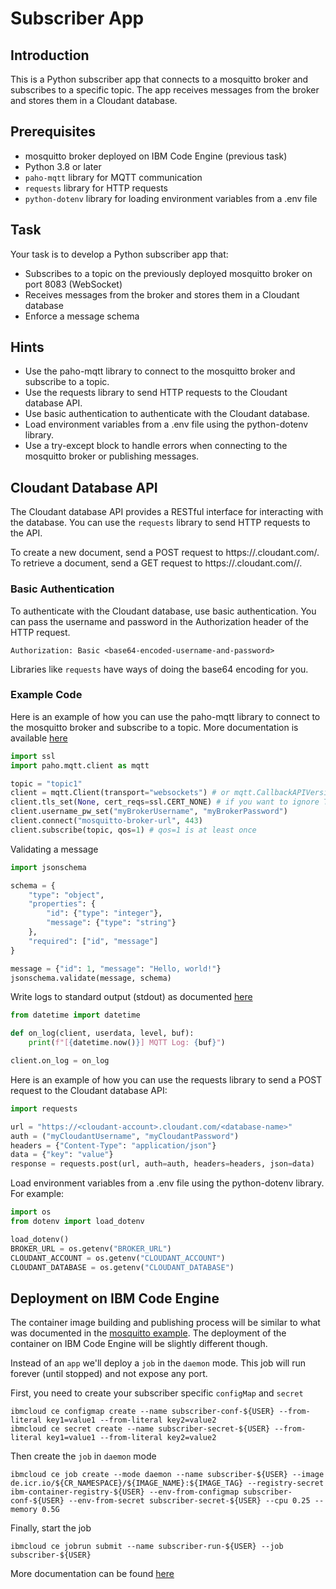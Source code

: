 # Subscriber App

## Introduction

This is a Python subscriber app that connects to a mosquitto broker and subscribes to a specific topic. The app receives messages from the broker and stores them in a Cloudant database.

## Prerequisites

- mosquitto broker deployed on IBM Code Engine (previous task)
- Python 3.8 or later
- `paho-mqtt` library for MQTT communication
- `requests` library for HTTP requests
- `python-dotenv` library for loading environment variables from a .env file

## Task

Your task is to develop a Python subscriber app that:

- Subscribes to a topic on the previously deployed mosquitto broker on port 8083 (WebSocket)
- Receives messages from the broker and stores them in a Cloudant database
- Enforce a message schema

## Hints

- Use the paho-mqtt library to connect to the mosquitto broker and subscribe to a topic.
- Use the requests library to send HTTP requests to the Cloudant database API.
- Use basic authentication to authenticate with the Cloudant database.
- Load environment variables from a .env file using the python-dotenv library.
- Use a try-except block to handle errors when connecting to the mosquitto broker or publishing messages.

## Cloudant Database API

The Cloudant database API provides a RESTful interface for interacting with the database. You can use the `requests` library to send HTTP requests to the API.

To create a new document, send a POST request to https://<cloudant-account>.cloudant.com/<database-name>.
To retrieve a document, send a GET request to https://<cloudant-account>.cloudant.com/<database-name>/<document-id>.

### Basic Authentication

To authenticate with the Cloudant database, use basic authentication. You can pass the username and password in the Authorization header of the HTTP request.

`Authorization: Basic <base64-encoded-username-and-password>`

Libraries like `requests` have ways of doing the base64 encoding for you.

### Example Code

Here is an example of how you can use the paho-mqtt library to connect to the mosquitto broker and subscribe to a topic. More documentation is available [here](https://eclipse.dev/paho/files/paho.mqtt.python/html/client.html)

```python
import ssl
import paho.mqtt.client as mqtt

topic = "topic1"
client = mqtt.Client(transport="websockets") # or mqtt.CallbackAPIVersion.VERSION2
client.tls_set(None, cert_reqs=ssl.CERT_NONE) # if you want to ignore TLS
client.username_pw_set("myBrokerUsername", "myBrokerPassword")
client.connect("mosquitto-broker-url", 443)
client.subscribe(topic, qos=1) # qos=1 is at least once
```

Validating a message

```python
import jsonschema

schema = {
    "type": "object",
    "properties": {
        "id": {"type": "integer"},
        "message": {"type": "string"}
    },
    "required": ["id", "message"]
}

message = {"id": 1, "message": "Hello, world!"}
jsonschema.validate(message, schema)
```

Write logs to standard output (stdout) as documented [here](https://eclipse.dev/paho/files/paho.mqtt.python/html/client.html#paho.mqtt.client.Client.on_log)

```python
from datetime import datetime

def on_log(client, userdata, level, buf):
    print(f"[{datetime.now()}] MQTT Log: {buf}")

client.on_log = on_log
```

Here is an example of how you can use the requests library to send a POST request to the Cloudant database API:

```python
import requests

url = "https://<cloudant-account>.cloudant.com/<database-name>"
auth = ("myCloudantUsername", "myCloudantPassword")
headers = {"Content-Type": "application/json"}
data = {"key": "value"}
response = requests.post(url, auth=auth, headers=headers, json=data)
```

Load environment variables from a .env file using the python-dotenv library. For example:

```python
import os
from dotenv import load_dotenv

load_dotenv()
BROKER_URL = os.getenv("BROKER_URL")
CLOUDANT_ACCOUNT = os.getenv("CLOUDANT_ACCOUNT")
CLOUDANT_DATABASE = os.getenv("CLOUDANT_DATABASE")
```

## Deployment on IBM Code Engine

The container image building and publishing process will be similar to what was documented in the [mosquitto example](./3_Deploy_on_IBM-Cloud.md). The deployment of the container on IBM Code Engine will be slightly different though.

Instead of an `app` we'll deploy a `job` in the `daemon` mode. This job will run forever (until stopped) and not expose any port.

First, you need to create your subscriber specific `configMap` and `secret`

```
ibmcloud ce configmap create --name subscriber-conf-${USER} --from-literal key1=value1 --from-literal key2=value2
ibmcloud ce secret create --name subscriber-secret-${USER} --from-literal key1=value1 --from-literal key2=value2
```

Then create the `job` in `daemon` mode

```
ibmcloud ce job create --mode daemon --name subscriber-${USER} --image de.icr.io/${CR_NAMESPACE}/${IMAGE_NAME}:${IMAGE_TAG} --registry-secret ibm-container-registry-${USER} --env-from-configmap subscriber-conf-${USER} --env-from-secret subscriber-secret-${USER} --cpu 0.25 --memory 0.5G
```

Finally, start the job

```
ibmcloud ce jobrun submit --name subscriber-run-${USER} --job subscriber-${USER}
```

More documentation can be found [here](https://cloud.ibm.com/docs/codeengine?topic=codeengine-job-daemon)
